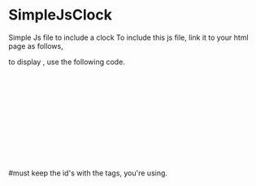 # SimpleJsClock
Simple Js file to include a clock
To include this js file, link it to your html page as follows,
<script type="text/javascript" src="../simplejsclock.js"></script>

to display , use the following code.
<code>
<body onload="startTime(12)">
<p id="hrs"></p><br/> <!--to display hour-->
<p id="mins"></p><br/><!--to display minutes-->
<p id="secs"> </p> <!--to display seconds-->
</body>
</code>


#must keep the id's with the tags, you're using.
